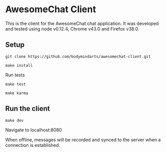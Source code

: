 # AwesomeChat Client
This is the client for the AwesomeChat chat application. It was developed and tested using node v0.12.4, Chrome v43.0 and Firefox v38.0.

## Setup
`git clone https://github.com/bodymindarts/awesomechat-client.git`

`make install`

Run tests

`make test`

`make karma`

## Run the client
`make dev`

Navigate to localhost:8080

When offline, messages will be recorded and synced to the server when a connection is established.
